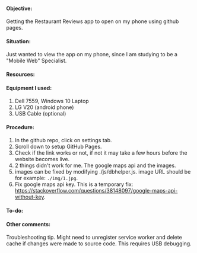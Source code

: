 #### Objective: 
Getting the Restaurant Reviews app to open on my phone using github pages.

#### Situation:
Just wanted to view the app on my phone, since I am studying to be a "Mobile Web" Specialist.

#### Resources:

#### Equipment I used:
1. Dell 7559, Windows 10 Laptop
2. LG V20 (android phone)
3. USB Cable (optional)

#### Procedure:
1. In the github repo, click on settings tab.
2. Scroll down to setup GitHub Pages. 
3. Check if the link works or not, if not it may take a few hours before the website becomes live.
4. 2 things didn't work for me. The google maps api and the images.
5. images can be fixed by modifying ./js/dbhelper.js. image URL should be for example: `./img/1.jpg`.
6. Fix google maps api key. This is a temporary fix: https://stackoverflow.com/questions/38148097/google-maps-api-without-key.

#### To-do:

#### Other comments:
Troubleshooting tip. Might need to unregister service worker and delete cache if changes were made to source code. This requires USB debugging.

